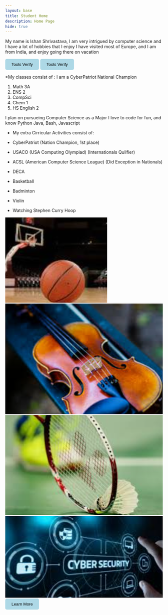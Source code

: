 ```yaml
---
layout: base
title: Student Home 
description: Home Page
hide: true
---
```


My name is Ishan Shrivastava, I am very intrigued by computer science and I have a lot of hobbies that I enjoy
I have visited most of Europe, and I am from India, and enjoy going there on vacation


<a href="https://ishans17321.github.io/ishanblog/devops/tools/verify" target="_blank" style="text-decoration:none;">
    <button style="padding:10px 20px; background-color:#ADD8E6; color:black; border:none; border-radius:5px; cursor:pointer;">
        Tools Verify
    </button>
</a>
<a href="https://ishans17321.github.io/ishanblog/snake/" target="_blank" style="text-decoration:none;">
    <button style="padding:10px 20px; background-color:#ADD8E6; color:black; border:none; border-radius:5px; cursor:pointer;">
        Tools Verify
    </button>
</a>


*My classes consist of :
I am a CyberPatriot National Champion
1. Math 3A 
2. ENS 2
3. CompSci
4. Chem 1
5. HS English 2

I plan on pursueing Computer Science as a Major
I love to code for fun, and know Python Java, Bash, Javascript

* My extra Cirricular Activities consist of:

* CyberPatriot (Nation Champion, 1st place)

* USACO (USA Computing Olympiad) (Internationals Qulifier)

* ACSL (American Computer Science League) (Did Exception in Nationals)

* DECA

* Basketball

* Badminton

* Violin

* Watching Stephen Curry Hoop



<img src="images/bask.png" alt="bball">
<img src="images/vio.png" alt="violin">
<img src="images/badm.png" alt="badminton">
<img src="images/cc.png" alt="Cybersecurity">

<a href="https://nba.com" target="_blank" style="text-decoration:none;">
    <button style="padding:10px 20px; background-color:#ADD8E6; color:black; border:none; border-radius:5px; cursor:pointer;">
        Learn More
    </button>
</a>

